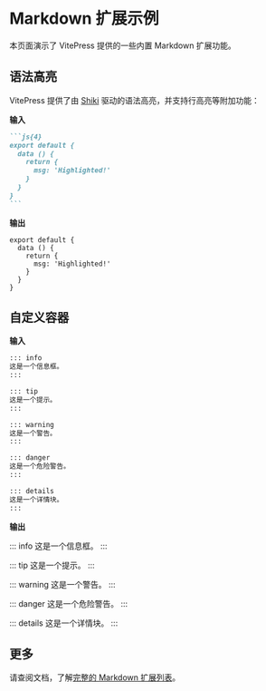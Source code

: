 # Markdown 扩展示例

本页面演示了 VitePress 提供的一些内置 Markdown 扩展功能。

## 语法高亮

VitePress 提供了由 [Shiki](https://github.com/shikijs/shiki) 驱动的语法高亮，并支持行高亮等附加功能：

**输入**

````md
```js{4}
export default {
  data () {
    return {
      msg: 'Highlighted!'
    }
  }
}
```
````

**输出**

```js{4}
export default {
  data () {
    return {
      msg: 'Highlighted!'
    }
  }
}
```

## 自定义容器

**输入**

```md
::: info
这是一个信息框。
:::

::: tip
这是一个提示。
:::

::: warning
这是一个警告。
:::

::: danger
这是一个危险警告。
:::

::: details
这是一个详情块。
:::
```

**输出**

::: info
这是一个信息框。
:::

::: tip
这是一个提示。
:::

::: warning
这是一个警告。
:::

::: danger
这是一个危险警告。
:::

::: details
这是一个详情块。
:::

## 更多

请查阅文档，了解[完整的 Markdown 扩展列表](https://vitepress.dev/guide/markdown)。
